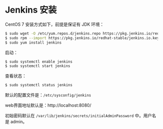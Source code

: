 # Jenkins 安装

CentOS 7 安装方式如下，前提是保证有 JDK 环境：

```bash
$ sudo wget -O /etc/yum.repos.d/jenkins.repo https://pkg.jenkins.io/redhat-stable/jenkins.repo
$ sudo rpm --import https://pkg.jenkins.io/redhat-stable/jenkins.io.key
$ sudo yum install jenkins
```

启动：

```bash
$ sudo systemctl enable jenkins
$ sudo systemctl start jenkins
```

查看状态：

```bash
$ sudo systemctl status jenkins
```

默认的配置文件是：`/etc/sysconfig/jenkins`

web界面地址默认是：http://localhost:8080/

初始密码默认在 `/var/lib/jenkins/secrets/initialAdminPassword` 中。用户名是 admin。